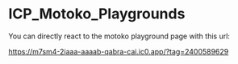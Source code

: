 # ICP_Motoko_Playgrounds

You can directly react to the motoko playground page with this url:

https://m7sm4-2iaaa-aaaab-qabra-cai.ic0.app/?tag=2400589629
